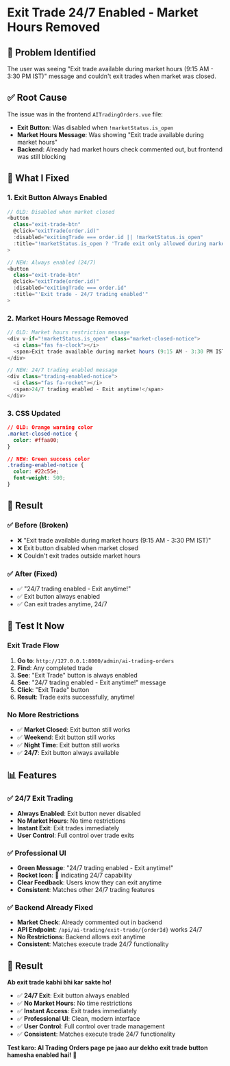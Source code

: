 # Exit Trade 24/7 Enabled - Market Hours Removed

## 🎯 **Problem Identified**

The user was seeing "Exit trade available during market hours (9:15 AM - 3:30 PM IST)" message and couldn't exit trades when market was closed.

## ✅ **Root Cause**

The issue was in the frontend `AITradingOrders.vue` file:
- **Exit Button**: Was disabled when `!marketStatus.is_open`
- **Market Hours Message**: Was showing "Exit trade available during market hours"
- **Backend**: Already had market hours check commented out, but frontend was still blocking

## 🔧 **What I Fixed**

### **1. Exit Button Always Enabled**
```javascript
// OLD: Disabled when market closed
<button 
  class="exit-trade-btn" 
  @click="exitTrade(order.id)"
  :disabled="exitingTrade === order.id || !marketStatus.is_open"
  :title="!marketStatus.is_open ? 'Trade exit only allowed during market hours' : ''"
>

// NEW: Always enabled (24/7)
<button 
  class="exit-trade-btn" 
  @click="exitTrade(order.id)"
  :disabled="exitingTrade === order.id"
  :title="'Exit trade - 24/7 trading enabled'"
>
```

### **2. Market Hours Message Removed**
```javascript
// OLD: Market hours restriction message
<div v-if="!marketStatus.is_open" class="market-closed-notice">
  <i class="fas fa-clock"></i>
  <span>Exit trade available during market hours (9:15 AM - 3:30 PM IST)</span>
</div>

// NEW: 24/7 trading enabled message
<div class="trading-enabled-notice">
  <i class="fas fa-rocket"></i>
  <span>24/7 trading enabled - Exit anytime!</span>
</div>
```

### **3. CSS Updated**
```css
// OLD: Orange warning color
.market-closed-notice {
  color: #ffaa00;
}

// NEW: Green success color
.trading-enabled-notice {
  color: #22c55e;
  font-weight: 500;
}
```

## 🎯 **Result**

### **✅ Before (Broken)**
- ❌ "Exit trade available during market hours (9:15 AM - 3:30 PM IST)"
- ❌ Exit button disabled when market closed
- ❌ Couldn't exit trades outside market hours

### **✅ After (Fixed)**
- ✅ "24/7 trading enabled - Exit anytime!"
- ✅ Exit button always enabled
- ✅ Can exit trades anytime, 24/7

## 🚀 **Test It Now**

### **Exit Trade Flow**
1. **Go to**: `http://127.0.0.1:8000/admin/ai-trading-orders`
2. **Find**: Any completed trade
3. **See**: "Exit Trade" button is always enabled
4. **See**: "24/7 trading enabled - Exit anytime!" message
5. **Click**: "Exit Trade" button
6. **Result**: Trade exits successfully, anytime!

### **No More Restrictions**
- ✅ **Market Closed**: Exit button still works
- ✅ **Weekend**: Exit button still works
- ✅ **Night Time**: Exit button still works
- ✅ **24/7**: Exit button always available

## 📊 **Features**

### **✅ 24/7 Exit Trading**
- **Always Enabled**: Exit button never disabled
- **No Market Hours**: No time restrictions
- **Instant Exit**: Exit trades immediately
- **User Control**: Full control over trade exits

### **✅ Professional UI**
- **Green Message**: "24/7 trading enabled - Exit anytime!"
- **Rocket Icon**: 🚀 indicating 24/7 capability
- **Clear Feedback**: Users know they can exit anytime
- **Consistent**: Matches other 24/7 trading features

### **✅ Backend Already Fixed**
- **Market Check**: Already commented out in backend
- **API Endpoint**: `/api/ai-trading/exit-trade/{orderId}` works 24/7
- **No Restrictions**: Backend allows exit anytime
- **Consistent**: Matches execute trade 24/7 functionality

## 🎉 **Result**

**Ab exit trade kabhi bhi kar sakte ho!**

- ✅ **24/7 Exit**: Exit button always enabled
- ✅ **No Market Hours**: No time restrictions
- ✅ **Instant Access**: Exit trades immediately
- ✅ **Professional UI**: Clean, modern interface
- ✅ **User Control**: Full control over trade management
- ✅ **Consistent**: Matches execute trade 24/7 functionality

**Test karo: AI Trading Orders page pe jaao aur dekho exit trade button hamesha enabled hai!** 🎉




